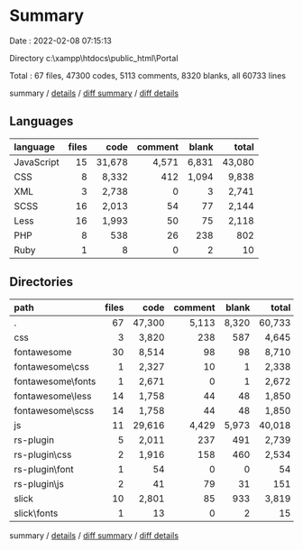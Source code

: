 # Summary

Date : 2022-02-08 07:15:13

Directory c:\xampp\htdocs\public_html\Portal

Total : 67 files,  47300 codes, 5113 comments, 8320 blanks, all 60733 lines

summary / [details](details.md) / [diff summary](diff.md) / [diff details](diff-details.md)

## Languages
| language | files | code | comment | blank | total |
| :--- | ---: | ---: | ---: | ---: | ---: |
| JavaScript | 15 | 31,678 | 4,571 | 6,831 | 43,080 |
| CSS | 8 | 8,332 | 412 | 1,094 | 9,838 |
| XML | 3 | 2,738 | 0 | 3 | 2,741 |
| SCSS | 16 | 2,013 | 54 | 77 | 2,144 |
| Less | 16 | 1,993 | 50 | 75 | 2,118 |
| PHP | 8 | 538 | 26 | 238 | 802 |
| Ruby | 1 | 8 | 0 | 2 | 10 |

## Directories
| path | files | code | comment | blank | total |
| :--- | ---: | ---: | ---: | ---: | ---: |
| . | 67 | 47,300 | 5,113 | 8,320 | 60,733 |
| css | 3 | 3,820 | 238 | 587 | 4,645 |
| fontawesome | 30 | 8,514 | 98 | 98 | 8,710 |
| fontawesome\css | 1 | 2,327 | 10 | 1 | 2,338 |
| fontawesome\fonts | 1 | 2,671 | 0 | 1 | 2,672 |
| fontawesome\less | 14 | 1,758 | 44 | 48 | 1,850 |
| fontawesome\scss | 14 | 1,758 | 44 | 48 | 1,850 |
| js | 11 | 29,616 | 4,429 | 5,973 | 40,018 |
| rs-plugin | 5 | 2,011 | 237 | 491 | 2,739 |
| rs-plugin\css | 2 | 1,916 | 158 | 460 | 2,534 |
| rs-plugin\font | 1 | 54 | 0 | 0 | 54 |
| rs-plugin\js | 2 | 41 | 79 | 31 | 151 |
| slick | 10 | 2,801 | 85 | 933 | 3,819 |
| slick\fonts | 1 | 13 | 0 | 2 | 15 |

summary / [details](details.md) / [diff summary](diff.md) / [diff details](diff-details.md)